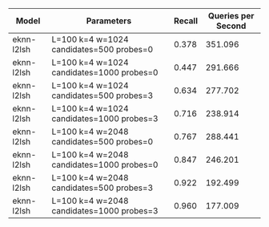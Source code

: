 |Model|Parameters|Recall|Queries per Second|
|---|---|---|---|
|eknn-l2lsh|L=100 k=4 w=1024 candidates=500 probes=0|0.378|351.096|
|eknn-l2lsh|L=100 k=4 w=1024 candidates=1000 probes=0|0.447|291.666|
|eknn-l2lsh|L=100 k=4 w=1024 candidates=500 probes=3|0.634|277.702|
|eknn-l2lsh|L=100 k=4 w=1024 candidates=1000 probes=3|0.716|238.914|
|eknn-l2lsh|L=100 k=4 w=2048 candidates=500 probes=0|0.767|288.441|
|eknn-l2lsh|L=100 k=4 w=2048 candidates=1000 probes=0|0.847|246.201|
|eknn-l2lsh|L=100 k=4 w=2048 candidates=500 probes=3|0.922|192.499|
|eknn-l2lsh|L=100 k=4 w=2048 candidates=1000 probes=3|0.960|177.009|
